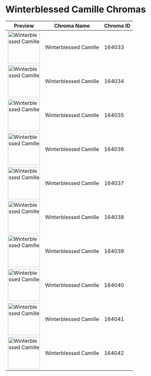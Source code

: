 # Winterblessed Camille Chromas

| Preview | Chroma Name | Chroma ID |
|---|---|---|
| <img src='https://raw.communitydragon.org/latest/plugins/rcp-be-lol-game-data/global/default/v1/champion-chroma-images/164/164033.png' alt='Winterblessed Camille' width='100'> | Winterblessed Camille | 164033 |
| <img src='https://raw.communitydragon.org/latest/plugins/rcp-be-lol-game-data/global/default/v1/champion-chroma-images/164/164034.png' alt='Winterblessed Camille' width='100'> | Winterblessed Camille | 164034 |
| <img src='https://raw.communitydragon.org/latest/plugins/rcp-be-lol-game-data/global/default/v1/champion-chroma-images/164/164035.png' alt='Winterblessed Camille' width='100'> | Winterblessed Camille | 164035 |
| <img src='https://raw.communitydragon.org/latest/plugins/rcp-be-lol-game-data/global/default/v1/champion-chroma-images/164/164036.png' alt='Winterblessed Camille' width='100'> | Winterblessed Camille | 164036 |
| <img src='https://raw.communitydragon.org/latest/plugins/rcp-be-lol-game-data/global/default/v1/champion-chroma-images/164/164037.png' alt='Winterblessed Camille' width='100'> | Winterblessed Camille | 164037 |
| <img src='https://raw.communitydragon.org/latest/plugins/rcp-be-lol-game-data/global/default/v1/champion-chroma-images/164/164038.png' alt='Winterblessed Camille' width='100'> | Winterblessed Camille | 164038 |
| <img src='https://raw.communitydragon.org/latest/plugins/rcp-be-lol-game-data/global/default/v1/champion-chroma-images/164/164039.png' alt='Winterblessed Camille' width='100'> | Winterblessed Camille | 164039 |
| <img src='https://raw.communitydragon.org/latest/plugins/rcp-be-lol-game-data/global/default/v1/champion-chroma-images/164/164040.png' alt='Winterblessed Camille' width='100'> | Winterblessed Camille | 164040 |
| <img src='https://raw.communitydragon.org/latest/plugins/rcp-be-lol-game-data/global/default/v1/champion-chroma-images/164/164041.png' alt='Winterblessed Camille' width='100'> | Winterblessed Camille | 164041 |
| <img src='https://raw.communitydragon.org/latest/plugins/rcp-be-lol-game-data/global/default/v1/champion-chroma-images/164/164042.png' alt='Winterblessed Camille' width='100'> | Winterblessed Camille | 164042 |
